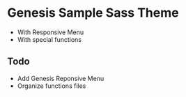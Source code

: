 # Genesis Sample Sass Theme 

* With Responsive Menu
* With special functions 

## Todo

* Add Genesis Reponsive Menu
* Organize functions files